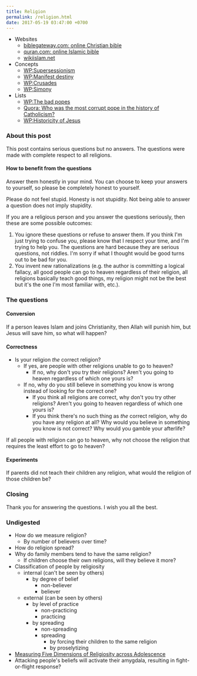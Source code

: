 ```yaml
---
title: Religion
permalink: /religion.html
date: 2017-05-19 03:47:00 +0700
---
```


- Websites
    - [biblegateway.com: online Christian bible](https://www.biblegateway.com/)
    - [quran.com: online Islamic bible](https://quran.com/)
    - [wikiislam.net](http://wikiislam.net/wiki/Main_Page)
- Concepts
    - [WP:Supersessionism](https://en.wikipedia.org/wiki/Supersessionism)
    - [WP:Manifest destiny](https://en.wikipedia.org/wiki/Manifest_destiny)
    - [WP:Crusades](https://en.wikipedia.org/wiki/Crusades)
    - [WP:Simony](https://en.wikipedia.org/wiki/Simony)
- Lists
    - [WP:The bad popes](https://en.wikipedia.org/wiki/The_Bad_Popes)
    - [Quora: Who was the most corrupt pope in the history of Catholicism?](https://www.quora.com/Who-was-the-most-corrupt-pope-in-the-history-of-Catholicism)
    - [WP:Historicity of Jesus](https://en.wikipedia.org/wiki/Historicity_of_Jesus)

### About this post

This post contains serious questions but no answers.
The questions were made with complete respect to all religions.

#### How to benefit from the questions

Answer them honestly in your mind.
You can choose to keep your answers to yourself,
so please be completely honest to yourself.

Please do not feel stupid.
Honesty is not stupidity.
Not being able to answer a question does not imply stupidity.

If you are a religious person and you answer the questions seriously,
then these are some possible outcomes:

1. You ignore these questions or refuse to answer them.
If you think I'm just trying to confuse you,
please know that I respect your time,
and I'm trying to help you.
The questions are hard because they are serious questions, not riddles.
I'm sorry if what I thought would be good turns out to be bad for you.
1. You invent new rationalizations
(e.g.
the author is committing a logical fallacy,
all good people can go to heaven regardless of their religion,
all religions basically teach good things,
my religion might not be the best but it's the one I'm most familiar with,
etc.).

### The questions

#### Conversion

If a person leaves Islam and joins Christianity,
then Allah will punish him, but Jesus will save him,
so what will happen?

#### Correctness

- Is your religion *the* correct religion?
    - If yes, are people with other religions unable to go to heaven?
        - If no, why don't you try their religions?
        Aren't you going to heaven regardless of which one yours is?
    - If no, why do you still believe in something you know is wrong
    instead of looking for the correct one?
        - If you think all religions are correct, why don't you try other religions?
        Aren't you going to heaven regardless of which one yours is?
        - If you think there's no such thing as *the* correct religion,
        why do you have any religion at all?
        Why would you believe in something you know is not correct?
        Why would you gamble your afterlife?

If all people with religion can go to heaven,
why not choose the religion that requires
the least effort to go to heaven?

#### Experiments

If parents did not teach their children any religion,
what would the religion of those children be?

### Closing

Thank you for answering the questions.
I wish you all the best.

### Undigested

- How do we measure religion?
    - By number of believers over time?
- How do religion spread?
- Why do family members tend to have the same religion?
    - If children choose their own religions, will they believe it more?
- Classification of people by religiosity
    - internal (can't be seen by others)
        - by degree of belief
            - non-believer
            - believer
    - external (can be seen by others)
        - by level of practice
            - non-practicing
            - practicing
        - by spreading
            - non-spreading
            - spreading
                - by forcing their children to the same religion
                - by proselytizing
- [Measuring Five Dimensions of Religiosity across Adolescence](https://www.ncbi.nlm.nih.gov/pmc/articles/PMC5602559/)
- Attacking people's beliefs will activate their amygdala,
resulting in fight-or-flight response?
